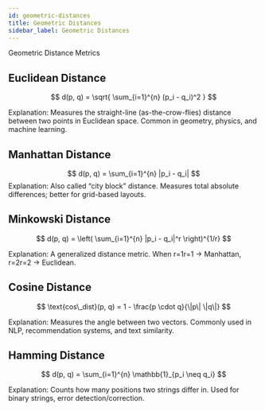 ```yaml
---
id: geometric-distances
title: Geometric Distances
sidebar_label: Geometric Distances
---
```


Geometric Distance Metrics

## Euclidean Distance
$$
d(p, q) = \sqrt{ \sum_{i=1}^{n} (p_i - q_i)^2 }
$$

Explanation: Measures the straight-line (as-the-crow-flies) distance between two points in Euclidean space. Common in geometry, physics, and machine learning.

## Manhattan Distance
$$
d(p, q) = \sum_{i=1}^{n} |p_i - q_i|
$$
Explanation: Also called “city block” distance. Measures total absolute differences; better for grid-based layouts.

## Minkowski Distance
$$
d(p, q) = \left( \sum_{i=1}^{n} |p_i - q_i|^r \right)^{1/r}
$$

Explanation: A generalized distance metric. When r=1r=1 → Manhattan, r=2r=2 → Euclidean.

## Cosine Distance
$$
\text{cos\_dist}(p, q) = 1 - \frac{p \cdot q}{\|p\| \|q\|}
$$

Explanation: Measures the angle between two vectors. Commonly used in NLP, recommendation systems, and text similarity.

## Hamming Distance
$$
d(p, q) = \sum_{i=1}^{n} \mathbb{1}_{p_i \neq q_i}
$$

Explanation: Counts how many positions two strings differ in. Used for binary strings, error detection/correction.